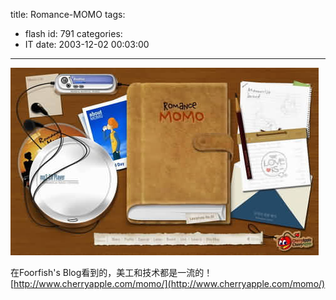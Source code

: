 title: Romance-MOMO
tags:
  - flash
id: 791
categories:
  - IT
date: 2003-12-02 00:03:00
---
![Romance-MOMO](/images/2003/12/02_26_22322311087_12688.jpg) 

在Foorfish's Blog看到的，美工和技术都是一流的！ [http://www.cherryapple.com/momo/](http://www.cherryapple.com/momo/)